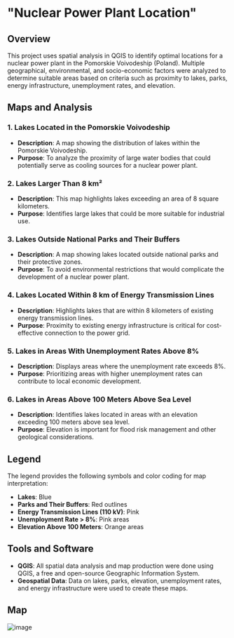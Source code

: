 # "Nuclear Power Plant Location"

## Overview

This project uses spatial analysis in QGIS to identify optimal locations for a nuclear power plant in the Pomorskie Voivodeship (Poland). Multiple geographical, environmental, and socio-economic factors were analyzed to determine suitable areas based on criteria such as proximity to lakes, parks, energy infrastructure, unemployment rates, and elevation.

## Maps and Analysis

### 1. **Lakes Located in the Pomorskie Voivodeship**
   - **Description**: A map showing the distribution of lakes within the Pomorskie Voivodeship.
   - **Purpose**: To analyze the proximity of large water bodies that could potentially serve as cooling sources for a nuclear power plant.

### 2. **Lakes Larger Than 8 km²**
   - **Description**: This map highlights lakes exceeding an area of 8 square kilometers.
   - **Purpose**: Identifies large lakes that could be more suitable for industrial use.

### 3. **Lakes Outside National Parks and Their Buffers**
   - **Description**: A map showing lakes located outside national parks and their protective zones.
   - **Purpose**: To avoid environmental restrictions that would complicate the development of a nuclear power plant.

### 4. **Lakes Located Within 8 km of Energy Transmission Lines**
   - **Description**: Highlights lakes that are within 8 kilometers of existing energy transmission lines.
   - **Purpose**: Proximity to existing energy infrastructure is critical for cost-effective connection to the power grid.

### 5. **Lakes in Areas With Unemployment Rates Above 8%**
   - **Description**: Displays areas where the unemployment rate exceeds 8%.
   - **Purpose**: Prioritizing areas with higher unemployment rates can contribute to local economic development.

### 6. **Lakes in Areas Above 100 Meters Above Sea Level**
   - **Description**: Identifies lakes located in areas with an elevation exceeding 100 meters above sea level.
   - **Purpose**: Elevation is important for flood risk management and other geological considerations.

## Legend
The legend provides the following symbols and color coding for map interpretation:
- **Lakes**: Blue
- **Parks and Their Buffers**: Red outlines
- **Energy Transmission Lines (110 kV)**: Pink
- **Unemployment Rate > 8%**: Pink areas
- **Elevation Above 100 Meters**: Orange areas

## Tools and Software

- **QGIS**: All spatial data analysis and map production were done using QGIS, a free and open-source Geographic Information System.
- **Geospatial Data**: Data on lakes, parks, elevation, unemployment rates, and energy infrastructure were used to create these maps.

## Map

![image](https://github.com/user-attachments/assets/dc5c41b1-9e0b-49f1-b682-0bd522d278b5)

